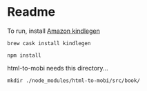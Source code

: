 # Readme

To run, install [Amazon kindlegen](https://www.amazon.com/gp/feature.html?docId=1000765211)

```
brew cask install kindlegen
```

```
npm install
```
html-to-mobi needs this directory...
```
mkdir ./node_modules/html-to-mobi/src/book/
```